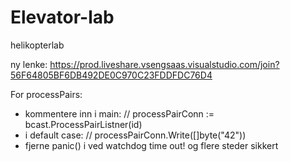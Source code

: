 # Elevator-lab
helikopterlab

ny lenke:
https://prod.liveshare.vsengsaas.visualstudio.com/join?56F64805BF6DB492DE0C970C23FDDFDC76D4

For processPairs: 
- kommentere inn i main: 
// processPairConn := bcast.ProcessPairListner(id)
- i default case:
// processPairConn.Write([]byte("42"))
- fjerne panic() i ved watchdog time out! og flere steder sikkert

  

